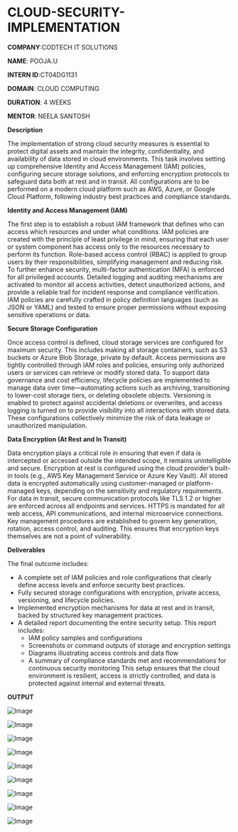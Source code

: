 # CLOUD-SECURITY-IMPLEMENTATION

**COMPANY**:CODTECH IT SOLUTIONS

**NAME**: POOJA.U

**INTERN ID**:CT04DG1131

**DOMAIN**: CLOUD COMPUTING

**DURATION**: 4 WEEKS

**MENTOR**: NEELA SANTOSH

**Description**

The implementation of strong cloud security measures is essential to protect digital assets and maintain the integrity, confidentiality, and availability of data stored in cloud environments. This task involves setting up comprehensive Identity and Access Management (IAM) policies, configuring secure storage solutions, and enforcing encryption protocols to safeguard data both at rest and in transit. All configurations are to be performed on a modern cloud platform such as AWS, Azure, or Google Cloud Platform, following industry best practices and compliance standards.

**Identity and Access Management (IAM)**

The first step is to establish a robust IAM framework that defines who can access which resources and under what conditions. IAM policies are created with the principle of least privilege in mind, ensuring that each user or system component has access only to the resources necessary to perform its function. Role-based access control (RBAC) is applied to group users by their responsibilities, simplifying management and reducing risk.
To further enhance security, multi-factor authentication (MFA) is enforced for all privileged accounts. Detailed logging and auditing mechanisms are activated to monitor all access activities, detect unauthorized actions, and provide a reliable trail for incident response and compliance verification. IAM policies are carefully crafted in policy definition languages (such as JSON or YAML) and tested to ensure proper permissions without exposing sensitive operations or data.

**Secure Storage Configuration**

Once access control is defined, cloud storage services are configured for maximum security. This includes making all storage containers, such as S3 buckets or Azure Blob Storage, private by default. Access permissions are tightly controlled through IAM roles and policies, ensuring only authorized users or services can retrieve or modify stored data.
To support data governance and cost efficiency, lifecycle policies are implemented to manage data over time—automating actions such as archiving, transitioning to lower-cost storage tiers, or deleting obsolete objects. Versioning is enabled to protect against accidental deletions or overwrites, and access logging is turned on to provide visibility into all interactions with stored data. These configurations collectively minimize the risk of data leakage or unauthorized manipulation.

**Data Encryption (At Rest and In Transit)**

Data encryption plays a critical role in ensuring that even if data is intercepted or accessed outside the intended scope, it remains unintelligible and secure. Encryption at rest is configured using the cloud provider’s built-in tools (e.g., AWS Key Management Service or Azure Key Vault). All stored data is encrypted automatically using customer-managed or platform-managed keys, depending on the sensitivity and regulatory requirements.
For data in transit, secure communication protocols like TLS 1.2 or higher are enforced across all endpoints and services. HTTPS is mandated for all web access, API communications, and internal microservice connections. Key management procedures are established to govern key generation, rotation, access control, and auditing. This ensures that encryption keys themselves are not a point of vulnerability.

**Deliverables**

The final outcome includes:
* A complete set of IAM policies and role configurations that clearly define access levels and enforce security best practices.
* Fully secured storage configurations with encryption, private access, versioning, and lifecycle policies.
* Implemented encryption mechanisms for data at rest and in transit, backed by structured key management practices.
* A detailed report documenting the entire security setup. This report includes:
  * IAM policy samples and configurations
  * Screenshots or command outputs of storage and encryption settings
  * Diagrams illustrating access controls and data flow
  * A summary of compliance standards met and recommendations for continuous security monitoring
This setup ensures that the cloud environment is resilient, access is strictly controlled, and data is protected against internal and external threats.


**OUTPUT**


![Image](https://github.com/user-attachments/assets/58e82bb4-25c2-42d9-bcff-908758eecdb1)

![Image](https://github.com/user-attachments/assets/837280fc-fca7-493e-8c9d-5d572e881457)

![Image](https://github.com/user-attachments/assets/f17dcd64-7958-412e-a3e6-1acf1923d3d0)

![Image](https://github.com/user-attachments/assets/262fd327-e50d-43eb-9f0e-8d47416ee21b)

![Image](https://github.com/user-attachments/assets/79253b43-1d81-4176-9516-c6a81cd75017)

![Image](https://github.com/user-attachments/assets/5a293763-32a9-405c-8211-9020f7bde78d)

![Image](https://github.com/user-attachments/assets/6a774025-da59-47a3-96ee-d34540cb2aa0)

![Image](https://github.com/user-attachments/assets/d931454c-3cdf-4e8b-9570-3f4da2668f24)

![Image](https://github.com/user-attachments/assets/dbd1c68b-fce1-4a01-8ada-4d5c6144158f)
